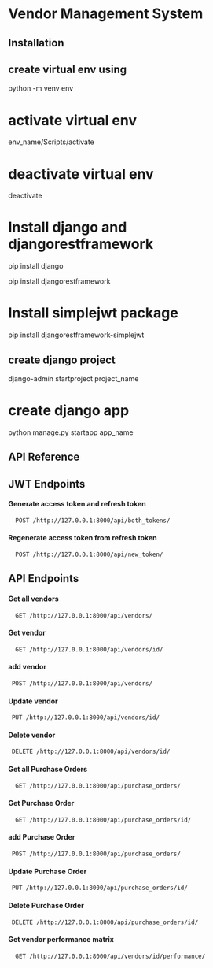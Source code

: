 
# Vendor Management System




## Installation

## create virtual env using

python -m venv env

# activate virtual env 

env_name/Scripts/activate

# deactivate virtual env

deactivate

# Install django and djangorestframework

pip install django

pip install djangorestframework

# Install simplejwt package

pip install djangorestframework-simplejwt

## create django project

django-admin startproject project_name

# create django app

python manage.py startapp app_name



    
## API Reference

## JWT Endpoints
#### Generate access token and refresh token

```http
  POST /http://127.0.0.1:8000/api/both_tokens/
```

#### Regenerate access token from refresh token

```http
  POST /http://127.0.0.1:8000/api/new_token/
```

## API Endpoints

#### Get all vendors

```http
  GET /http://127.0.0.1:8000/api/vendors/
```

#### Get vendor

```http
  GET /http://127.0.0.1:8000/api/vendors/id/
```

#### add vendor

 ```http
  POST /http://127.0.0.1:8000/api/vendors/
```

#### Update vendor

 ```http
  PUT /http://127.0.0.1:8000/api/vendors/id/
```

#### Delete vendor

 ```http
  DELETE /http://127.0.0.1:8000/api/vendors/id/
```

#### Get all Purchase Orders

```http
  GET /http://127.0.0.1:8000/api/purchase_orders/
```

#### Get Purchase Order

```http
  GET /http://127.0.0.1:8000/api/purchase_orders/id/
```

#### add Purchase Order

 ```http
  POST /http://127.0.0.1:8000/api/purchase_orders/
```

#### Update Purchase Order

 ```http
  PUT /http://127.0.0.1:8000/api/purchase_orders/id/
```

#### Delete Purchase Order

 ```http
  DELETE /http://127.0.0.1:8000/api/purchase_orders/id/
```

#### Get vendor performance matrix

```http
  GET /http://127.0.0.1:8000/api/vendors/id/performance/
```